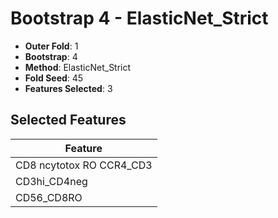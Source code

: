 # Bootstrap 4 - ElasticNet_Strict

- **Outer Fold**: 1
- **Bootstrap**: 4
- **Method**: ElasticNet_Strict
- **Fold Seed**: 45
- **Features Selected**: 3

## Selected Features

| Feature |
|---------|
| CD8 ncytotox RO CCR4_CD3 |
| CD3hi_CD4neg |
| CD56_CD8RO |
